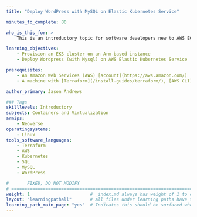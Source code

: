 ```yaml
---
title: "Deploy WordPress with MySQL on Elastic Kubernetes Service"

minutes_to_complete: 80

who_is_this_for: >
    This is an introductory topic for software developers new to AWS EC2, EKS, and Kubernetes.

learning_objectives:
    - Provision an EKS cluster on an Arm-based instance
    - Deploy Wordpress (with Mysql) on AWS Elastic Kubernetes Service

prerequisites:
    - An Amazon Web Services (AWS) [account](https://aws.amazon.com/)
    - A machine with [Terraform](/install-guides/terraform/), [AWS CLI](/install-guides/aws-cli), and [The Kubernetes CLI kubectl](/install-guides/kubectl) installed.

author_primary: Jason Andrews

### Tags
skilllevels: Introductory
subjects: Containers and Virtualization
armips:
    - Neoverse
operatingsystems:
    - Linux
tools_software_languages:
    - Terraform
    - AWS
    - Kubernetes
    - SQL
    - MySQL
    - WordPress

#       FIXED, DO NOT MODIFY
# ================================================================================
weight: 1                       # _index.md always has weight of 1 to order correctly
layout: "learningpathall"       # All files under learning paths have this same wrapper
learning_path_main_page: "yes"  # Indicates this should be surfaced when looking for related content. Only set for _index.md of learning path content.
---
```

